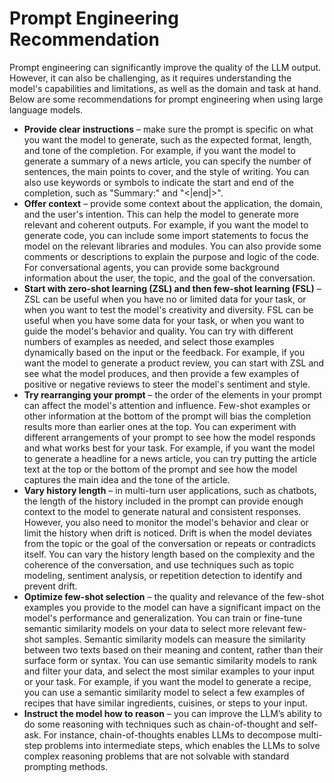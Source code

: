 # Prompt Engineering Recommendation

Prompt engineering can significantly improve the quality of the LLM output. However, it can also be challenging, as it requires understanding the model's capabilities and limitations, as well as the domain and task at hand. Below are some recommendations for prompt engineering when using large language models.

- **Provide clear instructions** – make sure the prompt is specific on what you want the model to generate, such as the expected format, length, and tone of the completion. For example, if you want the model to generate a summary of a news article, you can specify the number of sentences, the main points to cover, and the style of writing. You can also use keywords or symbols to indicate the start and end of the completion, such as "Summary:" and "<|end|>".
- **Offer context** – provide some context about the application, the domain, and the user's intention. This can help the model to generate more relevant and coherent outputs. For example, if you want the model to generate code, you can include some import statements to focus the model on the relevant libraries and modules. You can also provide some comments or descriptions to explain the purpose and logic of the code. For conversational agents, you can provide some background information about the user, the topic, and the goal of the conversation.
- **Start with zero-shot learning (ZSL) and then few-shot learning (FSL)** – ZSL can be useful when you have no or limited data for your task, or when you want to test the model's creativity and diversity. FSL can be useful when you have some data for your task, or when you want to guide the model's behavior and quality. You can try with different numbers of examples as needed, and select those examples dynamically based on the input or the feedback. For example, if you want the model to generate a product review, you can start with ZSL and see what the model produces, and then provide a few examples of positive or negative reviews to steer the model's sentiment and style.
- **Try rearranging your prompt** – the order of the elements in your prompt can affect the model's attention and influence. Few-shot examples or other information at the bottom of the prompt will bias the completion results more than earlier ones at the top. You can experiment with different arrangements of your prompt to see how the model responds and what works best for your task. For example, if you want the model to generate a headline for a news article, you can try putting the article text at the top or the bottom of the prompt and see how the model captures the main idea and the tone of the article.
- **Vary history length** – in multi-turn user applications, such as chatbots, the length of the history included in the prompt can provide enough context to the model to generate natural and consistent responses. However, you also need to monitor the model's behavior and clear or limit the history when drift is noticed. Drift is when the model deviates from the topic or the goal of the conversation or repeats or contradicts itself. You can vary the history length based on the complexity and the coherence of the conversation, and use techniques such as topic modeling, sentiment analysis, or repetition detection to identify and prevent drift.
- **Optimize few-shot selection** – the quality and relevance of the few-shot examples you provide to the model can have a significant impact on the model's performance and generalization. You can train or fine-tune semantic similarity models on your data to select more relevant few-shot samples. Semantic similarity models can measure the similarity between two texts based on their meaning and content, rather than their surface form or syntax. You can use semantic similarity models to rank and filter your data, and select the most similar examples to your input or your task. For example, if you want the model to generate a recipe, you can use a semantic similarity model to select a few examples of recipes that have similar ingredients, cuisines, or steps to your input.
- **Instruct the model how to reason** – you can improve the LLM’s ability to do some reasoning with techniques such as chain-of-thought and self-ask. For instance, chain-of-thoughts enables LLMs to decompose multi-step problems into intermediate steps, which enables the LLMs to solve complex reasoning problems that are not solvable with standard prompting methods.
